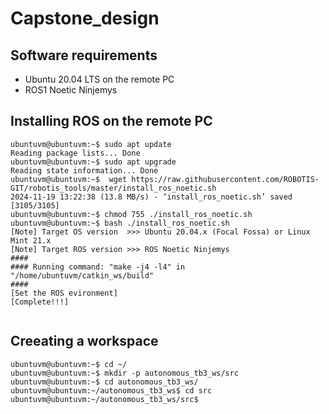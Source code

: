 # Capstone_design


## Software requirements
* Ubuntu 20.04 LTS on the remote PC
* ROS1 Noetic Ninjemys


## Installing ROS on the remote PC
```
ubuntuvm@ubuntuvm:~$ sudo apt update
Reading package lists... Done
ubuntuvm@ubuntuvm:~$ sudo apt upgrade      
Reading state information... Done
ubuntuvm@ubuntuvm:~$  wget https://raw.githubusercontent.com/ROBOTIS-GIT/robotis_tools/master/install_ros_noetic.sh
2024-11-19 13:22:38 (13.8 MB/s) - ‘install_ros_noetic.sh’ saved [3105/3105]
ubuntuvm@ubuntuvm:~$ chmod 755 ./install_ros_noetic.sh
ubuntuvm@ubuntuvm:~$ bash ./install_ros_noetic.sh
[Note] Target OS version  >>> Ubuntu 20.04.x (Focal Fossa) or Linux Mint 21.x
[Note] Target ROS version >>> ROS Noetic Ninjemys
####
#### Running command: "make -j4 -l4" in "/home/ubuntuvm/catkin_ws/build"
####
[Set the ROS evironment]
[Complete!!!]


```
## Creeating a workspace
```
ubuntuvm@ubuntuvm:~$ cd ~/
ubuntuvm@ubuntuvm:~$ mkdir -p autonomous_tb3_ws/src
ubuntuvm@ubuntuvm:~$ cd autonomous_tb3_ws/
ubuntuvm@ubuntuvm:~/autonomous_tb3_ws$ cd src
ubuntuvm@ubuntuvm:~/autonomous_tb3_ws/src$

```
